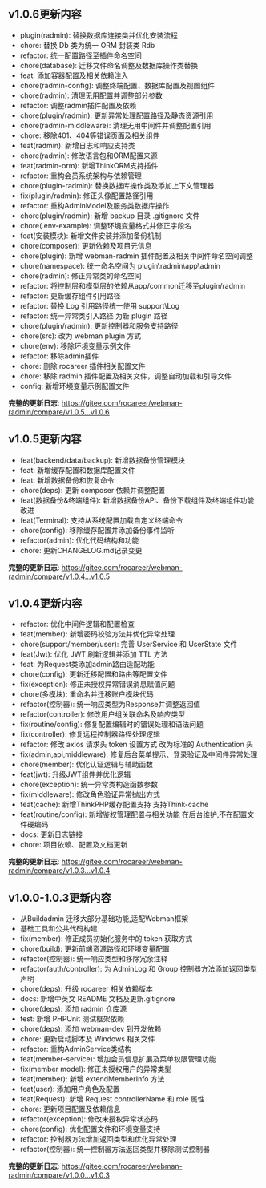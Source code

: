 
## v1.0.6更新内容

* plugin(radmin): 替换数据库连接类并优化安装流程
* chore: 替换 Db 类为统一 ORM 封装类 Rdb
* refactor: 统一配置路径至插件命名空间
* chore(database): 迁移文件命名调整及数据库操作类替换
* feat: 添加容器配置及相关依赖注入
* chore(radmin-config): 调整终端配置、数据库配置及视图组件
* chore(radmin): 清理无用配置并调整部分参数
* refactor: 调整radmin插件配置及依赖
* chore(plugin/radmin): 更新异常处理配置路径及静态资源引用
* chore(radmin-middleware): 清理无用中间件并调整配置引用
* chore: 移除401、404等错误页面及相关组件
* feat(radmin): 新增日志和响应支持类
* chore(radmin): 修改语言包和ORM配置来源
* feat(radmin-orm): 新增ThinkORM支持插件
* refactor: 重构会员系统架构与依赖管理
* chore(plugin-radmin): 替换数据库操作类及添加上下文管理器
* fix(plugin/radmin): 修正头像配置路径引用
* refactor: 重构AdminModel及服务类数据库操作
* chore(plugin/radmin): 新增 backup 目录 .gitignore 文件
* chore(.env-example): 调整环境变量格式并修正字段名
* feat(安装模块): 新增文件安装并添加备份机制
* chore(composer): 更新依赖及项目元信息
* chore(plugin): 新增 webman-radmin 插件配置及相关中间件命名空间调整
* chore(namespace): 统一命名空间为 plugin\radmin\app\admin
* chore(radmin): 修正异常类的命名空间
* refactor: 将控制层和模型层的依赖从app/common迁移至plugin/radmin
* refactor: 更新缓存组件引用路径
* refactor: 替换 Log 引用路径统一使用 support\Log
* refactor: 统一异常类引入路径 为新 plugin 路径
* chore(plugin/radmin): 更新控制器和服务支持路径
* chore(src): 改为 webman plugin 方式
* chore(env): 移除环境变量示例文件
* refactor: 移除admin插件
* chore: 删除 rocareer 插件相关配置文件
* chore: 移除 radmin 插件配置及相关文件，调整自动加载和引导文件
* config: 新增环境变量示例配置文件

**完整的更新日志**: https://gitee.com/rocareer/webman-radmin/compare/v1.0.5...v1.0.6

## v1.0.5更新内容
* feat(backend/data/backup): 新增数据备份管理模块
* feat: 新增缓存配置和数据库配置文件
* feat: 新增数据备份和恢复命令
* chore(deps): 更新 composer 依赖并调整配置
* feat(数据备份&终端组件): 新增数据备份API、备份下载组件及终端组件功能改进
* feat(Terminal): 支持从系统配置加载自定义终端命令
* chore(config): 移除缓存配置并添加备份事件监听
* refactor(admin): 优化代码结构和功能
* chore: 更新CHANGELOG.md记录变更

**完整的更新日志**: https://gitee.com/rocareer/webman-radmin/compare/v1.0.4...v1.0.5
## v1.0.4更新内容

* refactor: 优化中间件逻辑和配置检查
* feat(member): 新增密码校验方法并优化异常处理
* chore(support/member/user): 完善 UserService 和 UserState 文件
* feat(Jwt): 优化 JWT 刷新逻辑并添加 TTL 方法
* feat: 为Request类添加admin路由适配功能
* chore(config): 更新迁移配置和路由等配置文件
* fix(exception): 修正未授权异常错误消息赋值问题
* chore(多模块): 重命名并迁移账户模块代码
* refactor(控制器): 统一响应类型为Response并调整返回值
* refactor(controller): 修改用户组关联命名及响应类型
* fix(routine/config): 修复配置编辑时的错误处理和语法问题
* fix(controller): 修复远程控制器路径处理逻辑
* refactor: 修改 axios 请求头 token 设置方式 改为标准的 Authentication 头
* fix(admin,api,middleware): 修复后台菜单提示、登录验证及中间件异常处理
* chore(member): 优化认证逻辑与辅助函数
* feat(jwt): 升级JWT组件并优化逻辑
* chore(exception): 统一异常类构造函数参数
* fix(middleware): 修改角色验证异常抛出方式
* feat(cache): 新增ThinkPHP缓存配置支持 支持Think-cache
* feat(routine/config): 新增鉴权管理配置与相关功能 在后台维护,不在配置文件硬编码
* docs: 更新日志链接
* chore: 项目依赖、配置及文档更新

**完整的更新日志**: https://gitee.com/rocareer/webman-radmin/compare/v1.0.3...v1.0.4

## v1.0.0-1.0.3更新内容

* 从Buildadmin 迁移大部分基础功能,适配Webman框架
* 基础工具和公共代码构建
* fix(member): 修正成员初始化服务中的 token 获取方式
* chore(build): 更新前端资源路径和环境变量配置
* refactor(控制器): 统一响应类型和移除冗余注释
* refactor(auth/controller): 为 AdminLog 和 Group 控制器方法添加返回类型声明
* chore(deps): 升级 rocareer 相关依赖版本
* docs: 新增中英文 README 文档及更新.gitignore
* chore(deps): 添加 radmin 仓库源
* test: 新增 PHPUnit 测试框架依赖
* chore(deps): 添加 webman-dev 到开发依赖
* chore: 更新启动脚本及 Windows 相关文件
* refactor: 重构AdminService类结构
* feat(member-service): 增加会员信息扩展及菜单权限管理功能
* fix(member model): 修正未授权用户的异常类型
* feat(member): 新增 extendMemberInfo 方法
* feat(user): 添加用户角色及配置
* feat(Request): 新增 Request controllerName 和 role 属性
* chore: 更新项目配置及依赖信息
* refactor(exception): 修改未授权异常状态码
* chore(config): 优化配置文件和环境变量支持
* refactor: 控制器方法增加返回类型和优化异常处理
* refactor(控制器): 统一控制器方法返回类型并移除测试控制器

**完整的更新日志**: https://gitee.com/rocareer/webman-radmin/compare/v1.0.0...v1.0.3
